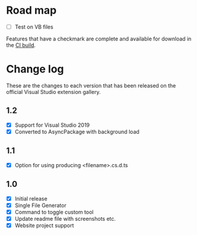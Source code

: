 # Road map

- [ ] Test on VB files

Features that have a checkmark are complete and available for
download in the
[CI build](http://vsixgallery.com/extension/cad7b20b-4b83-4ca6-bf24-ca36a494241c/).

# Change log

These are the changes to each version that has been released
on the official Visual Studio extension gallery.

## 1.2

- [x] Support for Visual Studio 2019
- [x] Converted to AsyncPackage with background load

## 1.1

- [x] Option for using producing &lt;filename&gt;.cs.d.ts

## 1.0

- [x] Initial release
- [x] Single File Generator
- [x] Command to toggle custom tool
- [x] Update readme file with screenshots etc.
- [x] Website project support